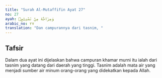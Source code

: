 ```yaml
---
title: "Surah Al-Mutaffifin Ayat 27"
no: 27
ayah: وَمِزَاجُهٗ مِنْ تَسْنِيْمٍۙ
arabic_no: ٢٧
translation: "Dan campurannya dari tasnim, "
---
```


## Tafsir

Dalam dua ayat ini dijelaskan bahwa campuran khamar murni itu ialah dari tasnim yang datang dari daerah yang tinggi. Tasnim adalah mata air yang menjadi sumber air minum orang-orang yang didekatkan kepada Allah.